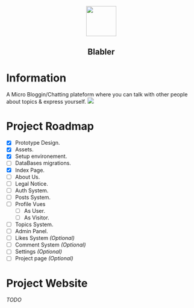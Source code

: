 <p align="center">
  <img src="https://i.imgur.com/iUpRAST.png" align="center" width=80px>
  <h2 align="center">Blabler</h2>
</p>


# Information
A Micro Bloggin/Chatting plateform where you can talk with other people about topics & express yourself.
<img src="https://i.imgur.com/3svqXtP.png">

# Project Roadmap
- [x] Prototype Design.
- [x] Assets.
- [x] Setup environement.
- [ ] DataBases migrations.
- [X] Index Page.
- [ ] About Us.
- [ ] Legal Notice.
- [ ] Auth System.
- [ ] Posts System.
- [ ] Profile Vues
  - [ ] As User.
  - [ ] As Visitor.
- [ ] Topics System.
- [ ] Admin Panel.
- [ ] Likes System *(Optional)*
- [ ] Comment System *(Optional)*
- [ ] Settings *(Optional)*
- [ ] Project page *(Optional)*

# Project Website
*TODO*
